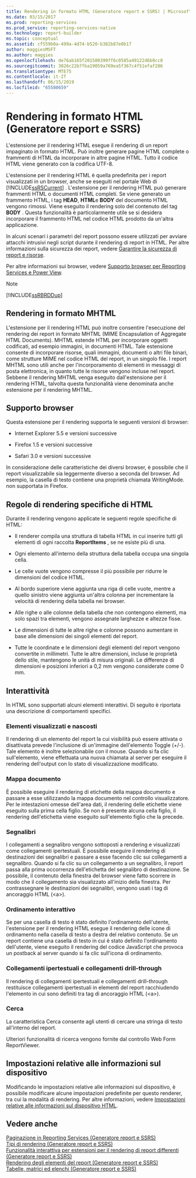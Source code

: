 ```yaml
---
title: Rendering in formato HTML (Generatore report e SSRS) | Microsoft Docs
ms.date: 03/15/2017
ms.prod: reporting-services
ms.prod_service: reporting-services-native
ms.technology: report-builder
ms.topic: conceptual
ms.assetid: cf559b0a-499a-4d74-b520-b382b87e0b17
author: maggiesMSFT
ms.author: maggies
ms.openlocfilehash: de76ab165f201500399ff6c0585a49122d6b9cc0
ms.sourcegitcommit: 3026c22b7fba19059a769ea5f367c4f51efaf286
ms.translationtype: MTE75
ms.contentlocale: it-IT
ms.lasthandoff: 06/15/2019
ms.locfileid: "65580659"
---
```

# <a name="rendering-to-html-report-builder-and-ssrs"></a>Rendering in formato HTML (Generatore report e SSRS)
  L'estensione per il rendering HTML esegue il rendering di un report impaginato in formato HTML. Può inoltre generare pagine HTML complete o frammenti di HTML da incorporare in altre pagine HTML. Tutto il codice HTML viene generato con la codifica UTF-8.  

 L'estensione per il rendering HTML è quella predefinita per i report visualizzati in un browser, anche se eseguiti nel portale Web di [!INCLUDE[ssRSCurrent](../../includes/ssrscurrent-md.md)] . L'estensione per il rendering HTML può generare frammenti HTML o documenti HTML completi. Se viene generato un frammento HTML, i tag **HEAD**, **HTML**e **BODY** del documento HTML vengono rimossi. Viene eseguito il rendering solo del contenuto del tag **BODY** . Questa funzionalità è particolarmente utile se si desidera incorporare il frammento HTML nel codice HTML prodotto da un'altra applicazione.  
  
 In alcuni scenari i parametri del report possono essere utilizzati per avviare attacchi intrusivi negli script durante il rendering di report in HTML. Per altre informazioni sulla sicurezza dei report, vedere [Garantire la sicurezza di report e risorse](../../reporting-services/security/secure-reports-and-resources.md).  
  
 Per altre informazioni sui browser, vedere [Supporto browser per Reporting Services e Power View](../../reporting-services/browser-support-for-reporting-services-and-power-view.md).  
  
> [!NOTE]  
>  [!INCLUDE[ssRBRDDup](../../includes/ssrbrddup-md.md)]  
  
##  <a name="RenderingMHTML"></a> Rendering in formato MHTML  
 L'estensione per il rendering HTML può inoltre consentire l'esecuzione del rendering dei report in formato MHTML (MIME Encapsulation of Aggregate HTML Documents). MHTML estende HTML per incorporare oggetti codificati, ad esempio immagini, in documenti HTML. Tale estensione consente di incorporare risorse, quali immagini, documenti o altri file binari, come strutture MIME nel codice HTML del report, in un singolo file. I report MHTML sono utili anche per l'incorporamento di elementi in messaggi di posta elettronica, in quanto tutte le risorse vengono incluse nel report. Sebbene il rendering MHTML venga eseguito dall'estensione per il rendering HTML, talvolta questa funzionalità viene denominata anche estensione per il rendering MHTML.  
  
  
##  <a name="BrowserSupport"></a> Supporto browser  
 Questa estensione per il rendering supporta le seguenti versioni di browser:  
  
-   Internet Explorer 5.5 e versioni successive  
  
-   Firefox 1.5 e versioni successive  
  
-   Safari 3.0 e versioni successive  
  
 In considerazione delle caratteristiche dei diversi browser, è possibile che il report visualizzabile sia leggermente diverso a seconda del browser. Ad esempio, la casella di testo contiene una proprietà chiamata WritingMode. non supportata in Firefox.  
  
  
##  <a name="HTMLSpecificRenderingRules"></a> Regole di rendering specifiche di HTML  
 Durante il rendering vengono applicate le seguenti regole specifiche di HTML:  
  
-   Il renderer compila una struttura di tabella HTML in cui inserire tutti gli elementi di ogni raccolta **ReportItems** , se ne esiste più di una.  
  
-   Ogni elemento all'interno della struttura della tabella occupa una singola cella.  
  
-   Le celle vuote vengono compresse il più possibile per ridurre le dimensioni del codice HTML.  
  
-   Al bordo superiore viene aggiunta una riga di celle vuote, mentre a quello sinistro viene aggiunta un'altra colonna per incrementare la velocità di rendering della tabella nei browser.  
  
-   Alle righe o alle colonne della tabella che non contengono elementi, ma solo spazi tra elementi, vengono assegnate larghezze e altezze fisse.  
  
-   Le dimensioni di tutte le altre righe e colonne possono aumentare in base alle dimensioni dei singoli elementi del report.  
  
-   Tutte le coordinate e le dimensioni degli elementi del report vengono convertite in millimetri. Tutte le altre dimensioni, incluse le proprietà dello stile, mantengono le unità di misura originali. Le differenze di dimensioni e posizioni inferiori a 0,2 mm vengono considerate come 0 mm.  
  
  
##  <a name="Interactivity"></a> Interattività  
 In HTML sono supportati alcuni elementi interattivi. Di seguito è riportata una descrizione di comportamenti specifici.  
  
### <a name="show-and-hide"></a>Elementi visualizzati e nascosti  
 Il rendering di un elemento del report la cui visibilità può essere attivata o disattivata prevede l'inclusione di un'immagine dell'elemento Toggle (+/-). Tale elemento è inoltre selezionabile con il mouse. Quando si fa clic sull'elemento, viene effettuata una nuova chiamata al server per eseguire il rendering dell'output con lo stato di visualizzazione modificato.  
  
### <a name="document-map"></a>Mappa documento  
 È possibile eseguire il rendering di etichette della mappa documento e passare a esse utilizzando la mappa documento nel controllo visualizzatore. Per le intestazioni omesse dell'area dati, il rendering delle etichette viene eseguito sulla prima cella figlio. Se non è presente alcuna cella figlio, il rendering dell'etichetta viene eseguito sull'elemento figlio che la precede.  
  
### <a name="bookmarks"></a>Segnalibri  
 I collegamenti a segnalibro vengono sottoposti a rendering e visualizzati come collegamenti ipertestuali. È possibile eseguire il rendering di destinazioni dei segnalibri e passare a esse facendo clic sui collegamenti a segnalibro. Quando si fa clic su un collegamento a un segnalibro, il report passa alla prima occorrenza dell'etichetta del segnalibro di destinazione. Se possibile, il contenuto della finestra del browser viene fatto scorrere in modo che il collegamento sia visualizzato all'inizio della finestra. Per contrassegnare le destinazioni dei segnalibri, vengono usati i tag di ancoraggio HTML (\<a>).  
  
### <a name="interactive-sorting"></a>Ordinamento interattivo  
 Se per una casella di testo è stato definito l'ordinamento dell'utente, l'estensione per il rendering HTML esegue il rendering delle icone di ordinamento nella casella di testo a destra del relativo contenuto. Se un report contiene una casella di testo in cui è stato definito l'ordinamento dell'utente, viene eseguito il rendering del codice JavaScript che provoca un postback al server quando si fa clic sull'icona di ordinamento.  
  
### <a name="hyperlinks-and-drillthrough"></a>Collegamenti ipertestuali e collegamenti drill-through  
 Il rendering di collegamenti ipertestuali e collegamenti drill-through restituisce collegamenti ipertestuali in elementi del report racchiudendo l'elemento in cui sono definiti tra tag di ancoraggio HTML (\<a>).  
  
### <a name="search"></a>Cerca  
 La caratteristica Cerca consente agli utenti di cercare una stringa di testo all'interno del report.  
  
 Ulteriori funzionalità di ricerca vengono fornite dal controllo Web Form ReportViewer.  
  
  
##  <a name="DeviceInfo"></a> Impostazioni relative alle informazioni sul dispositivo  
 Modificando le impostazioni relative alle informazioni sul dispositivo, è possibile modificare alcune impostazioni predefinite per questo renderer, tra cui la modalità di rendering. Per altre informazioni, vedere [Impostazioni relative alle informazioni sul dispositivo HTML](../../reporting-services/html-device-information-settings.md).  
  
  
## <a name="see-also"></a>Vedere anche  
 [Paginazione in Reporting Services &#40;Generatore report e SSRS&#41;](../../reporting-services/report-design/pagination-in-reporting-services-report-builder-and-ssrs.md)   
 [Tipi di rendering &#40;Generatore report e SSRS&#41;](../../reporting-services/report-design/rendering-behaviors-report-builder-and-ssrs.md)   
 [Funzionalità interattiva per estensioni per il rendering di report differenti &#40;Generatore report e SSRS&#41;](../../reporting-services/report-builder/interactive-functionality-different-report-rendering-extensions.md)   
 [Rendering degli elementi del report &#40;Generatore report e SSRS&#41;](../../reporting-services/report-design/rendering-report-items-report-builder-and-ssrs.md)   
 [Tabelle, matrici ed elenchi &#40;Generatore report e SSRS&#41;](../../reporting-services/report-design/tables-matrices-and-lists-report-builder-and-ssrs.md)  
  
  
